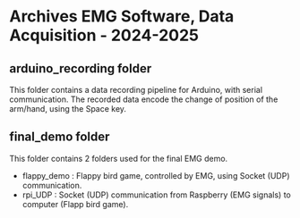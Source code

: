# Archives EMG Software, Data Acquisition - 2024-2025

## arduino_recording folder
This folder contains a data recording pipeline for Arduino, with serial communication. The recorded data encode the change of position of the arm/hand, using the Space key.

## final_demo folder
This folder contains 2 folders used for the final EMG demo. 
- flappy_demo : Flappy bird game, controlled by EMG, using Socket (UDP) communication.
- rpi_UDP : Socket (UDP) communication from Raspberry (EMG signals) to computer (Flapp bird game).